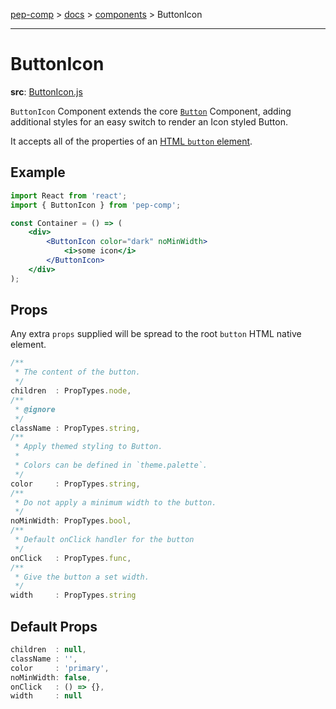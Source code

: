 [pep-comp](/) > [docs](/docs/README.md) > [components](/docs/components/README.md) > ButtonIcon

--------------------------------------------------------------------------------

# ButtonIcon

**src**: [ButtonIcon.js](/src/lib/Button/ButtonIcon.js)

`ButtonIcon` Component extends the core [`Button`](/docs/components/Button.md) Component, adding additional styles for an easy switch to render an Icon styled Button.

It accepts all of the properties of an [HTML `button` element](https://developer.mozilla.org/en-US/docs/Web/HTML/Element/button).

## Example

```jsx
import React from 'react';
import { ButtonIcon } from 'pep-comp';

const Container = () => (
    <div>
        <ButtonIcon color="dark" noMinWidth>
            <i>some icon</i>
        </ButtonIcon>
    </div>
);
```

## Props

Any extra `props` supplied will be spread to the root `button` HTML native element.

```javascript
/**
 * The content of the button.
 */
children  : PropTypes.node,
/**
 * @ignore
 */
className : PropTypes.string,
/**
 * Apply themed styling to Button.
 *
 * Colors can be defined in `theme.palette`.
 */
color     : PropTypes.string,
/**
 * Do not apply a minimum width to the button.
 */
noMinWidth: PropTypes.bool,
/**
 * Default onClick handler for the button
 */
onClick   : PropTypes.func,
/**
 * Give the button a set width.
 */
width     : PropTypes.string
```

## Default Props

```javascript
children  : null,
className : '',
color     : 'primary',
noMinWidth: false,
onClick   : () => {},
width     : null
```
